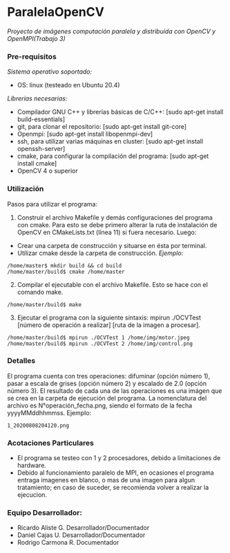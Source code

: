 # ParalelaOpenCV

_Proyecto de imágenes computación paralela y distribuida con OpenCV y OpenMPI(Trabajo 3)_

### Pre-requisitos

_Sistema operativo soportado:_

* OS: linux (testeado en Ubuntu 20.4)

_Librerias necesarias:_
* Compilador GNU C++ y librerías básicas de C/C++: [sudo apt-get install build-essentials]
* git, para clonar el repositorio: [sudo apt-get install git-core]
* Openmpi: [sudo apt-get install libopenmpi-dev]
* ssh, para utilizar varias máquinas en cluster: [sudo apt-get install openssh-server]
* cmake, para configurar la compilación del programa: [sudo apt-get install cmake]
* OpenCV 4 o superior

### Utilización
Pasos para utilizar el programa:

1) Construir el archivo Makefile y demás configuraciones del programa con cmake. Para esto se debe primero alterar la ruta de instalación de OpenCV en CMakeLists.txt (línea 11) si fuera necesario. Luego:
- Crear una carpeta de construcción y situarse en ésta por terminal.
- Utilizar cmake desde la carpeta de construcción.
_Ejemplo:_

```
/home/master$ mkdir build && cd build
/home/master/build$ cmake /home/master
```

2) Compilar el ejecutable con el archivo Makefile. Esto se hace con el comando make.

```
/home/master/build$ make
```

3) Ejecutar el programa con la siguiente sintaxis: mpirun ./OCVTest [número de operación a realizar] [ruta de la imagen a procesar].

```
/home/master/build$ mpirun ./OCVTest 1 /home/img/motor.jpeg
/home/master/build$ mpirun ./OCVTest 2 /home/img/control.png
```
### Detalles

El programa cuenta con tres operaciones: difuminar (opción número 1), pasar a escala de grises (opción número 2) y escalado de 2.0 (opción número 3). El resultado de cada una de las operaciones es una imágen que se crea en la carpeta de ejecución del programa. La nomenclatura del archivo es N°operación_fecha.png, siendo el formato de la fecha yyyyMMddhhmmss. Ejemplo:

```
1_20200808204120.png
```
### Acotaciones Particulares

* El programa se testeo con 1 y 2 procesadores, debido a limitaciones de hardware.
* Debido al funcionamiento paralelo de MPI, en ocasiones el programa entraga imagenes en blanco, o mas de una imagen para algun tratamiento; en caso de suceder, se recomienda volver a realizar la ejecucion.

### Equipo Desarrollador:
* Ricardo Aliste G. Desarrollador/Documentador
* Daniel Cajas U. Desarrollador/Documentador
* Rodrigo Carmona R. Documentador
